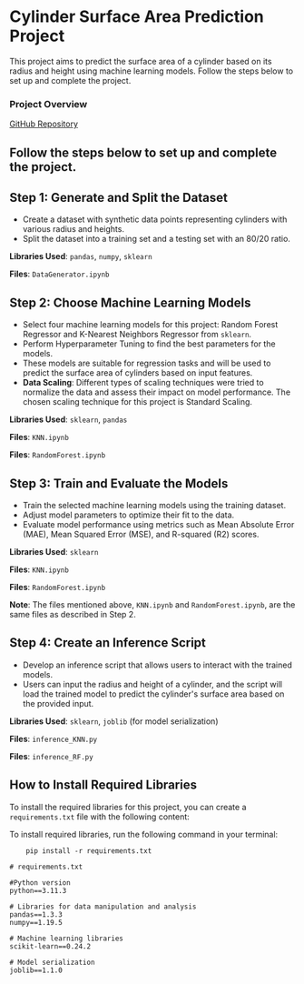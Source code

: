 # Cylinder Surface Area Prediction Project

This project aims to predict the surface area of a cylinder based on its radius and height using machine learning models. Follow the steps below to set up and complete the project.

### Project Overview
[GitHub Repository](https://github.com/Haseeb1919/area-of-cylinder)


## **Follow the steps below to set up and complete the project.**


## Step 1: Generate and Split the Dataset

- Create a dataset with synthetic data points representing cylinders with various radius and heights.
- Split the dataset into a training set and a testing set with an 80/20 ratio.

**Libraries Used**: `pandas`, `numpy`, `sklearn`

**Files**: `DataGenerator.ipynb`


## Step 2: Choose Machine Learning Models

- Select four machine learning models for this project: Random Forest Regressor and K-Nearest Neighbors Regressor from `sklearn`.
- Perform Hyperparameter Tuning to find the best parameters for the models.
- These models are suitable for regression tasks and will be used to predict the surface area of cylinders based on input features.
- **Data Scaling**: Different types of scaling techniques were tried to normalize the data and assess their impact on model performance. The chosen scaling technique for this project is Standard Scaling.


**Libraries Used**: `sklearn`, `pandas`

**Files**: `KNN.ipynb`

**Files**: `RandomForest.ipynb`



## Step 3: Train and Evaluate the Models

- Train the selected machine learning models using the training dataset.
- Adjust model parameters to optimize their fit to the data.
- Evaluate model performance using metrics such as Mean Absolute Error (MAE), Mean Squared Error (MSE), and R-squared (R2) scores.

**Libraries Used**: `sklearn`

**Files**: `KNN.ipynb`

**Files**: `RandomForest.ipynb`

**Note**: The files mentioned above, `KNN.ipynb` and `RandomForest.ipynb`, are the same files as described in Step 2.

## Step 4: Create an Inference Script

- Develop an inference script that allows users to interact with the trained models.
- Users can input the radius and height of a cylinder, and the script will load the trained model to predict the cylinder's surface area based on the provided input.

**Libraries Used**: `sklearn`, `joblib` (for model serialization)

**Files**: `inference_KNN.py`

**Files**: `inference_RF.py`

## How to Install Required Libraries

To install the required libraries for this project, you can create a `requirements.txt` file with the following content:


To install required libraries, run the following command in your terminal:
        
        pip install -r requirements.txt



```plaintext
# requirements.txt

#Python version
python==3.11.3

# Libraries for data manipulation and analysis
pandas==1.3.3
numpy==1.19.5

# Machine learning libraries
scikit-learn==0.24.2

# Model serialization
joblib==1.1.0

